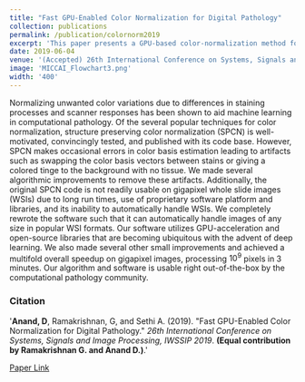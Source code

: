 ```yaml
---
title: "Fast GPU-Enabled Color Normalization for Digital Pathology"
collection: publications
permalink: /publication/colornorm2019
excerpt: 'This paper presents a GPU-based color-normalization method for whole-slide gigapixel images in digital pathology.'
date: 2019-06-04
venue: '(Accepted) 26th International Conference on Systems, Signals and Image Processing, IWSSIP 2019'
image: 'MICCAI_Flowchart3.png'
width: '400'
---
```

Normalizing unwanted color variations due to differences in staining processes and scanner responses has been shown to aid machine learning in computational pathology. Of the several popular techniques for color normalization, structure preserving color normalization (SPCN) is well-motivated, convincingly tested, and published with its code base. However, SPCN makes occasional errors in color basis estimation leading to artifacts such as swapping the color basis vectors between stains or giving a colored tinge to the background with no tissue. We made several algorithmic improvements to remove these artifacts. Additionally, the original SPCN code is not readily usable on gigapixel whole slide images (WSIs) due to long run times, use of proprietary software platform and libraries, and its inability to automatically handle WSIs. We completely rewrote the software such that it can automatically handle images of any size in popular WSI formats. Our software utilizes GPU-acceleration and open-source libraries that are becoming ubiquitous with the advent of deep learning. We also made several other small improvements and achieved a multifold overall speedup on gigapixel images, processing $10^9$ pixels in 3 minutes. Our algorithm and software is usable right out-of-the-box by the computational pathology community.

### Citation
'<b>Anand, D</b>, Ramakrishnan, G, and Sethi A. (2019). &quot;Fast GPU-Enabled Color Normalization for Digital Pathology.&quot; <i>26th International Conference on Systems, Signals and Image Processing, IWSSIP 2019</i>. <b>(Equal contribution by Ramakrishnan G. and Anand D.)</b>.'

[Paper Link](https://arxiv.org/abs/1901.03088)
